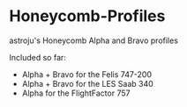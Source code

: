# Honeycomb-Profiles
astroju's Honeycomb Alpha and Bravo profiles

Included so far:
- Alpha + Bravo for the Felis 747-200
- Alpha + Bravo for the LES Saab 340
- Alpha for the FlightFactor 757
